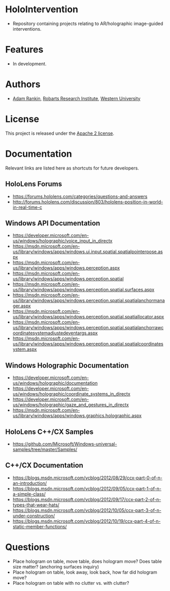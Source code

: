 # HoloIntervention
* Repository containing projects relating to AR/holographic image-guided interventions.

# Features
* In development.

# Authors
* [Adam Rankin](http://www.imaging.robarts.ca/petergrp/node/113), [Robarts Research Institute](http://www.imaging.robarts.ca/petergrp/), [Western University](http://www.uwo.ca)

# License
This project is released under the [Apache 2 license](LICENSE).

# Documentation
Relevant links are listed here as shortcuts for future developers.

## HoloLens Forums
* https://forums.hololens.com/categories/questions-and-answers
 * http://forums.hololens.com/discussion/803/hololens-position-in-world-in-real-time-c

## Windows API Documentation
* https://developer.microsoft.com/en-us/windows/holographic/voice_input_in_directx
* https://msdn.microsoft.com/en-us/library/windows/apps/windows.ui.input.spatial.spatialpointerpose.aspx
* https://msdn.microsoft.com/en-us/library/windows/apps/windows.perception.aspx
 * https://msdn.microsoft.com/en-us/library/windows/apps/windows.perception.spatial
  * https://msdn.microsoft.com/en-us/library/windows/apps/windows.perception.spatial.surfaces.aspx
  * https://msdn.microsoft.com/en-us/library/windows/apps/windows.perception.spatial.spatialanchormanager.aspx
  * https://msdn.microsoft.com/en-us/library/windows/apps/windows.perception.spatial.spatiallocator.aspx
  * https://msdn.microsoft.com/en-us/library/windows/apps/windows.perception.spatial.spatialanchorrawcoordinatesystemadjustedeventargs.aspx
  * https://msdn.microsoft.com/en-us/library/windows/apps/windows.perception.spatial.spatialcoordinatesystem.aspx

## Windows Holographic Documentation
* https://developer.microsoft.com/en-us/windows/holographic/documentation
 * https://developer.microsoft.com/en-us/windows/holographic/coordinate_systems_in_directx
 * https://developer.microsoft.com/en-us/windows/holographic/gaze_and_gestures_in_directx
 * https://msdn.microsoft.com/en-us/library/windows/apps/windows.graphics.holographic.aspx

## HoloLens C++/CX Samples
* https://github.com/Microsoft/Windows-universal-samples/tree/master/Samples/

## C++/CX Documentation
* https://blogs.msdn.microsoft.com/vcblog/2012/08/29/ccx-part-0-of-n-an-introduction/
 * https://blogs.msdn.microsoft.com/vcblog/2012/09/05/ccx-part-1-of-n-a-simple-class/
 * https://blogs.msdn.microsoft.com/vcblog/2012/09/17/ccx-part-2-of-n-types-that-wear-hats/
 * https://blogs.msdn.microsoft.com/vcblog/2012/10/05/ccx-part-3-of-n-under-construction/
 * https://blogs.msdn.microsoft.com/vcblog/2012/10/19/ccx-part-4-of-n-static-member-functions/

# Questions
* Place hologram on table, move table, does hologram move? Does table size matter? (anchoring surfaces inquiry)
* Place hologram on table, look away, look back, how far did hologram move?
* Place hologram on table with no clutter vs. with clutter?